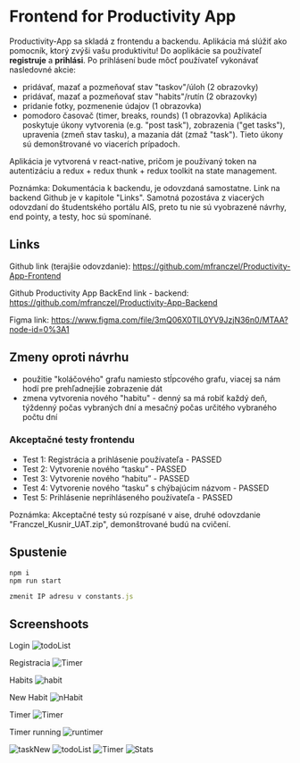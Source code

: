 # Frontend for Productivity App

 Productivity-App sa skladá z frontendu a backendu. Aplikácia má slúžiť ako pomocník, ktorý zvýši vašu produktivitu!
 Do aoplikácie sa používateľ __registruje__ a __prihlási__. Po prihlásení bude môcť používateľ vykonávať nasledovné akcie: 
 - pridávať, mazať a pozmeňovať stav "taskov"/úloh (2 obrazovky)
 - pridávať, mazať a pozmeňovať stav "habits"/rutín (2 obrazovky)
 - pridanie fotky, pozmenenie údajov (1 obrazovka)
 - pomodoro časovač (timer, breaks, rounds) (1 obrazovka)
Aplikácia poskytuje úkony vytvorenia (e.g. "post task"), zobrazenia ("get tasks"), upravenia (zmeň stav tasku), a mazania dát (zmaž "task").
Tieto úkony sú demonštrované vo viacerích prípadoch. 

Aplikácia je vytvorená v react-native, pričom je používaný token na autentizáciu a redux + redux thunk + redux toolkit na state management.

Poznámka: Dokumentácia k backendu, je odovzdaná samostatne. Link na backend Github je v kapitole "Links". Samotná pozostáva z viacerých odovzdaní do študentského portálu AIS, preto tu nie sú vyobrazené návrhy, end pointy, a testy, hoc sú spomínané.

## Links

Github link (terajšie odovzdanie): https://github.com/mfranczel/Productivity-App-Frontend

Github Productivity App BackEnd link - backend: https://github.com/mfranczel/Productivity-App-Backend

Figma link: https://www.figma.com/file/3mQ06X0TIL0YV9JzjN36n0/MTAA?node-id=0%3A1


## Zmeny oproti návrhu
- použitie "koláčového" grafu namiesto stĺpcového grafu, viacej sa nám hodí pre prehľadnejšie zobrazenie dát
- zmena vytvorenia nového "habitu" - denný sa má robiť každý deň, týždenný počas vybraných dní a mesačný počas určitého vybraného počtu dní

### Akceptačné testy frontendu
- Test 1: Registrácia a prihlásenie používateľa - PASSED
- Test 2: Vytvorenie nového “tasku” - PASSED
- Test 3: Vytvorenie nového “habitu” - PASSED
- Test 4: Vytvorenie nového “tasku” s chýbajúcim názvom - PASSED
- Test 5: Prihlásenie neprihláseného používateľa - PASSED

Poznámka: Akceptačné testy sú rozpísané v aise, druhé odovzdanie "Franczel_Kusnir_UAT.zip", demonštrované budú na cvičení.

## Spustenie
```console
npm i
npm run start
```

```constants.js
zmenit IP adresu v constants.js
```

## Screenshoots
Login 
![todoList](./screens/Screenshot_1619732603.png)

Registracia
![Timer](./screens/Screenshot_1619732607.png)

Habits
![habit](./screens/Screenshot_1619732568.png)

New Habit
![nHabit](./screens/Screenshot_1619732573.png)

Timer
![Timer](./screens/Screenshot_1619732586.png)

Timer running
![runtimer](./screens/Screenshot_1619732592.png)


![taskNew](./screens/taskNew.PNG)
![todoList](./screens/todoList.PNG)
![Timer](./screens/Timer.PNG)
![Stats](./screens/stats.PNG)


